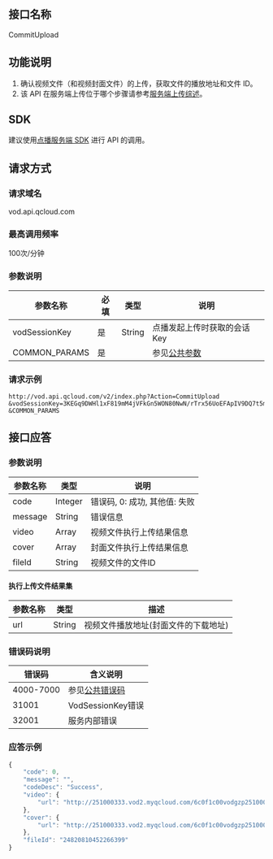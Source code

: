 ## 接口名称
CommitUpload

## 功能说明
1. 确认视频文件（和视频封面文件）的上传，获取文件的播放地址和文件 ID。
2. 该 API 在服务端上传位于哪个步骤请参考[服务端上传综述](/document/product/266/9759#.E4.B8.8A.E4.BC.A0.E6.B5.81.E7.A8.8B)。

## SDK
建议使用[点播服务端 SDK](/document/product/266/7982) 进行 API 的调用。

## 请求方式

### 请求域名
vod.api.qcloud.com

### 最高调用频率
100次/分钟

### 参数说明
| 参数名称 | 必填 | 类型 | 说明 |
|---------|---------|---------|---------|
| vodSessionKey | 是 | String | 点播发起上传时获取的会话Key |
| COMMON_PARAMS | 是 |  | 参见[公共参数](/document/api/213/6976) |

### 请求示例
```
http://vod.api.qcloud.com/v2/index.php?Action=CommitUpload
&vodSessionKey=3KEGq9DWHl1xF819mM4jVFkGn5WON80NwN/rTrx56UoEFApIV9DQ7t5m1g4hASR11gKWwGxkignB3AmhKOpUnym7wyNEHOwDJPcT5fBu66iCLcW7bhyRfDSsQcVpX0Wt96RKSsZFf62jeAB+e5640U8rMPV3Rf2eR+y1AgI+EC3JZU5iZbjLX4qNVI4RuLvLGcCUkYqWAYeqfHMYjvz0Fzhg6KuxnLicfs4D0gpyoX1X6gcsX8cWS0S0jCaZ+Q/r29IlU/w6E+UDFuk5yZik+whNxaZ/mOrctqr25jQ=
&COMMON_PARAMS
```
## 接口应答

### 参数说明
| 参数名称 | 类型 | 说明 |
|---------|---------|---------|
| code | Integer | 错误码, 0: 成功, 其他值: 失败 |
| message | String | 错误信息 |
| video | Array | 视频文件执行上传结果信息 |
| cover | Array | 封面文件执行上传结果信息 |
| fileId | String | 视频文件的文件ID |

#### 执行上传文件结果集
| 参数名称 | 类型 | 描述 |
|---------|---------|---------|
| url | String | 视频文件播放地址(封面文件的下载地址) |

### 错误码说明
| 错误码 | 含义说明|
|---------|---------|
| 4000-7000 | 参见[公共错误码](/document/product/266/7783)  |
| 31001 | VodSessionKey错误  |
| 32001 | 服务内部错误 |

### 应答示例
```javascript
{
    "code": 0,
    "message": "",
    "codeDesc": "Success",
    "video": {
        "url": "http://251000333.vod2.myqcloud.com/6c0f1c00vodgzp251000333/dee2125c24820810452266399/f0.mp4"
    },
    "cover": {
        "url": "http://251000333.vod2.myqcloud.com/6c0f1c00vodgzp251000333/dee2125c24820810452266399/24820810452266400.jpg"
    },
    "fileId": "24820810452266399"
}
```